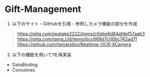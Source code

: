 # Gift-Management
1. 以下のサイト・GitHubを引用・参照しカメラ機能の部分を作成
> https://qiita.com/iwatake2222/items/c0ebe6d84afdef57aab3
> https://qiita.com/tama_Ud/items/bcc668d7c00bc742ad7f
> https://github.com/tamaUdon/Realtime-OCR-XCamera

2. 以下の機能を用いて1を再実装
 - DataBinding
 - Coroutines
